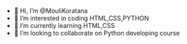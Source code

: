 - 👋 Hi, I’m @MouliKoratana
- 👀 I’m interested in coding HTML,CSS,PYTHON
- 🌱 I’m currently learning HTML,CSS
- 💞️ I’m looking to collaborate on Python developing course
<!---
MouliKoratana/MouliKoratana is a ✨ special ✨ repository because its `README.md` (this file) appears on your GitHub profile.
You can click the Preview link to take a look at your changes.
--->
